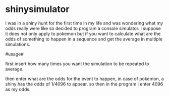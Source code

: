 # shinysimulator
I was in a shiny hunt for the first time in my life and was wondering what my odds really were like so decided to program a console simulator. I suppose it does not only apply to pokemon but if you want to calculate what are the odds of something to happen in a sequence and get the average in multiple simulations.


#usage#


first insert how many times you want the simulation to be repeated to average.

then enter what are the odds for the event to happen, in case of pokemon, a shiny has the odds of 1/4096 to appear. so then in the program i enter 4096 as my odds.

